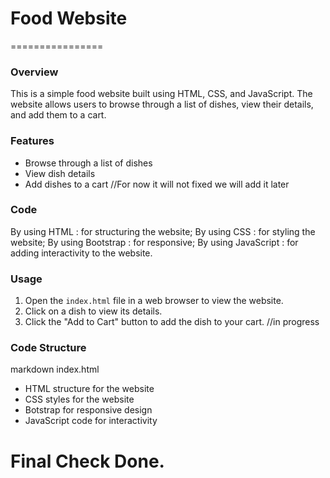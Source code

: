 # Food Website
================
### Overview
This is a simple food website built using HTML, CSS, and JavaScript. The website allows users to
browse through a list of dishes, view their details, and add them to a cart.
### Features
*   Browse through a list of dishes
*   View dish details
*   Add dishes to a cart   //For now it will not fixed we will add it later
### Code
By using HTML : for structuring the website;
By using CSS : for styling the website;
By using Bootstrap : for responsive;
By using JavaScript : for adding interactivity to the website.
### Usage
1.  Open the `index.html` file in a web browser to view the website.
2.  Click on a dish to view its details.
3.  Click the "Add to Cart" button to add the dish to your cart.  //in progress
### Code Structure
markdown
index.html
-   HTML structure for the website
-   CSS styles for the website
-   Botstrap for responsive design
-   JavaScript code for interactivity


# Final Check Done.
